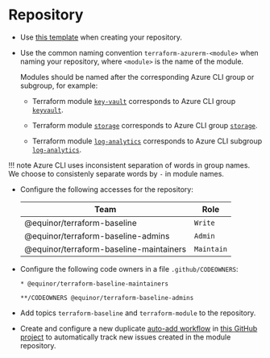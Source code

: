 # Repository

- Use [this template](https://github.com/equinor/terraform-module-template) when creating your repository.

- Use the common naming convention `terraform-azurerm-<module>` when naming your repository, where `<module>` is the name of the module.

    Modules should be named after the corresponding Azure CLI group or subgroup, for example:

    - Terraform module [`key-vault`](https://registry.terraform.io/modules/equinor/key-vault/azurerm/latest) corresponds to Azure CLI group [`keyvault`](https://learn.microsoft.com/en-us/cli/azure/keyvault?view=azure-cli-latest).

    - Terraform module [`storage`](https://registry.terraform.io/modules/equinor/storage/azurerm/latest) corresponds to Azure CLI group [`storage`](https://learn.microsoft.com/en-us/cli/azure/storage?view=azure-cli-latest).

    - Terraform module [`log-analytics`](https://registry.terraform.io/modules/equinor/log-analytics/azurerm/latest) corresponds to Azure CLI subgroup [`log-analytics`](https://learn.microsoft.com/en-us/cli/azure/monitor/log-analytics?view=azure-cli-latest).

!!! note
    Azure CLI uses inconsistent separation of words in group names. We choose to consistenly separate words by `-` in module names.

- Configure the following accesses for the repository:

    | Team                                    | Role       |
    | --------------------------------------- | ---------- |
    | @equinor/terraform-baseline             | `Write`    |
    | @equinor/terraform-baseline-admins      | `Admin`    |
    | @equinor/terraform-baseline-maintainers | `Maintain` |

- Configure the following code owners in a file `.github/CODEOWNERS`:

    ```raw
    * @equinor/terraform-baseline-maintainers

    **/CODEOWNERS @equinor/terraform-baseline-admins
    ```

- Add topics `terraform-baseline` and `terraform-module` to the repository.

- Create and configure a new duplicate [auto-add workflow](https://docs.github.com/en/issues/planning-and-tracking-with-projects/automating-your-project/adding-items-automatically) in [this GitHub project](https://github.com/orgs/equinor/projects/627) to automatically track new issues created in the module repository.

